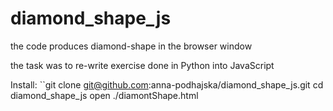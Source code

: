 # diamond_shape_js

the code produces diamond-shape in the browser window

the task was to re-write exercise done in Python into JavaScript

Install:
``git clone git@github.com:anna-podhajska/diamond_shape_js.git
  cd diamond_shape_js
  open ./diamontShape.html
  
  
